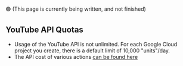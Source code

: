 🟢 (This page is currently being written, and not finished)

## YouTube API Quotas
* Usage of the YouTube API is not unlimited. For each Google Cloud project you create, there is a default limit of 10,000 "units"/day.
* The API cost of various actions [can be found here](https://developers.google.com/youtube/v3/determine_quota_cost)